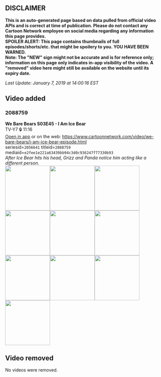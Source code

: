## DISCLAIMER
**This is an auto-generated page based on data pulled from official video APIs and is correct at time of publication. Please do not contact any Cartoon Network employee on social media regarding any information this page provides.**  
**SPOILER ALERT: This page contains thumbnails of full episodes/shorts/etc. that might be spoilery to you. YOU HAVE BEEN WARNED.**  
**Note: The "NEW" sign might not be accurate and is for reference only; information on this page only indicates in-app visibility of the video. A "removed" video here might still be available on the website until its expiry date.**  

_Last Update: January 7, 2019 at 14:00:16 EST_
## Video added
### 2088759
**We Bare Bears S03E45 - I Am Ice Bear**  
TV-Y7 🔒 11:16  
[Open in app](https://tinyurl.com/y9ukspd4) or on the web: https://www.cartoonnetwork.com/video/we-bare-bears/i-am-ice-bear-episode.html  
seriesid=`2056641` titleid=`2088759` mediaid=`e2fee1e221a63439bb94c3d0c936247f77330b93`  
_After Ice Bear hits his head, Grizz and Panda notice him acting like a different person._  
<a href="https://s3.amazonaws.com/cartoonorchestrator/2088759_001_1280x720.jpg"><img src="https://s3.amazonaws.com/cartoonorchestrator/2088759_001_640x360.jpg" height="144px" /></a><a href="https://s3.amazonaws.com/cartoonorchestrator/2088759_002_1280x720.jpg"><img src="https://s3.amazonaws.com/cartoonorchestrator/2088759_002_640x360.jpg" height="144px" /></a><a href="https://s3.amazonaws.com/cartoonorchestrator/2088759_003_1280x720.jpg"><img src="https://s3.amazonaws.com/cartoonorchestrator/2088759_003_640x360.jpg" height="144px" /></a><a href="https://s3.amazonaws.com/cartoonorchestrator/2088759_004_1280x720.jpg"><img src="https://s3.amazonaws.com/cartoonorchestrator/2088759_004_640x360.jpg" height="144px" /></a><a href="https://s3.amazonaws.com/cartoonorchestrator/2088759_005_1280x720.jpg"><img src="https://s3.amazonaws.com/cartoonorchestrator/2088759_005_640x360.jpg" height="144px" /></a><a href="https://s3.amazonaws.com/cartoonorchestrator/2088759_006_1280x720.jpg"><img src="https://s3.amazonaws.com/cartoonorchestrator/2088759_006_640x360.jpg" height="144px" /></a><a href="https://s3.amazonaws.com/cartoonorchestrator/2088759_007_1280x720.jpg"><img src="https://s3.amazonaws.com/cartoonorchestrator/2088759_007_640x360.jpg" height="144px" /></a><a href="https://s3.amazonaws.com/cartoonorchestrator/2088759_008_1280x720.jpg"><img src="https://s3.amazonaws.com/cartoonorchestrator/2088759_008_640x360.jpg" height="144px" /></a><a href="https://s3.amazonaws.com/cartoonorchestrator/2088759_009_1280x720.jpg"><img src="https://s3.amazonaws.com/cartoonorchestrator/2088759_009_640x360.jpg" height="144px" /></a><a href="https://s3.amazonaws.com/cartoonorchestrator/2088759_010_1280x720.jpg"><img src="https://s3.amazonaws.com/cartoonorchestrator/2088759_010_640x360.jpg" height="144px" /></a>
## Video removed
No videos were removed.
